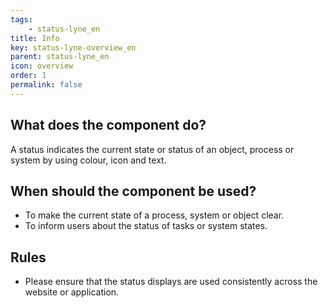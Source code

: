 ```yaml
---
tags: 
    - status-lyne_en
title: Info
key: status-lyne-overview_en
parent: status-lyne_en
icon: overview
order: 1
permalink: false
---
```


## What does the component do?
A status indicates the current state or status of an object, process or system by using colour, icon and text.

## When should the component be used?
* To make the current state of a process, system or object clear.
* To inform users about the status of tasks or system states.

## Rules
* Please ensure that the status displays are used consistently across the website or application.